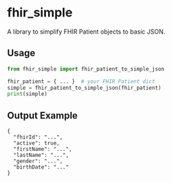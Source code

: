 # fhir_simple

A library to simplify FHIR Patient objects to basic JSON.

## Usage

```python
from fhir_simple import fhir_patient_to_simple_json

fhir_patient = { ... }  # your FHIR Patient dict
simple = fhir_patient_to_simple_json(fhir_patient)
print(simple)
```

## Output Example

```
{
  "fhirId": "...",
  "active": true,
  "firstName": "...",
  "lastName": "...",
  "gender": "...",
  "birthDate": "..."
}
```


